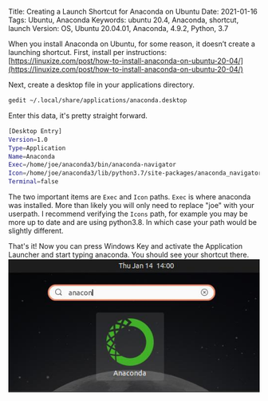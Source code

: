 Title: Creating a Launch Shortcut for Anaconda on Ubuntu
Date: 2021-01-16
Tags: Ubuntu, Anaconda
Keywords: ubuntu 20.4, Anaconda, shortcut, launch
Version: OS, Ubuntu 20.04.01, Anaconda, 4.9.2, Python, 3.7



When you install Anaconda on Ubuntu, for some reason, it doesn’t create a launching shortcut. First, install per instructions: [https://linuxize.com/post/how-to-install-anaconda-on-ubuntu-20-04/](https://linuxize.com/post/how-to-install-anaconda-on-ubuntu-20-04/)

Next, create a desktop file in your applications directory.
```bash
gedit ~/.local/share/applications/anaconda.desktop
```
Enter this data, it's pretty straight forward.
```bash
[Desktop Entry]
Version=1.0
Type=Application
Name=Anaconda
Exec=/home/joe/anaconda3/bin/anaconda-navigator
Icon=/home/joe/anaconda3/lib/python3.7/site-packages/anaconda_navigator/app/icons/Icon1024.png
Terminal=false
```
The two important items are `Exec` and `Icon` paths. `Exec` is where anaconda was installed. More than likely you will only need to replace "joe" with your userpath. I recommend verifying the `Icons` path, for example you may be more up to date and are using python3.8. In which case your path would be slightly different. 

That's it! Now you can press Windows Key and activate the Application Launcher and start typing anaconda. You should see your shortcut there.
![anaconda-launcher](/images/2021/anaconda-launcher.png)